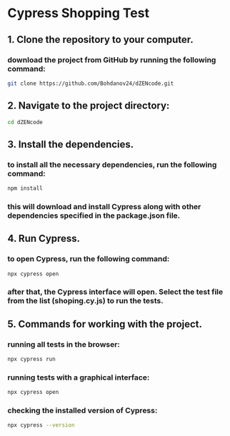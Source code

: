 # Cypress Shopping  Test

## 1. Clone the repository to your computer.
### download the project from GitHub by running the following command:
```sh
git clone https://github.com/Bohdanov24/dZENcode.git
```
## 2. Navigate to the project directory:
```sh
cd dZENcode
```
## 3. Install the dependencies.
### to install all the necessary dependencies, run the following command:
```sh
npm install
```
### this will download and install Cypress along with other dependencies specified in the package.json file.
## 4. Run Cypress.
### to open Cypress, run the following command:
```sh
npx cypress open
```
### after that, the Cypress interface will open. Select the test file from the list (shoping.cy.js) to run the tests.
## 5. Commands for working with the project.
### running all tests in the browser:
```sh
npx cypress run
```
### running tests with a graphical interface:
```sh
npx cypress open
```
### checking the installed version of Cypress:
```sh
npx cypress --version
```


